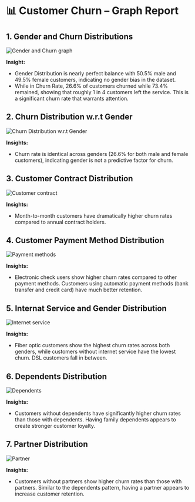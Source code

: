 # 📊 Customer Churn – Graph Report

## 1. Gender and Churn Distributions
![Gender and Churn graph](./Images/gender-churn-graph.png)

**Insight:**  
- Gender Distribution is nearly perfect balance with 50.5% male and 49.5% female customers, indicating no gender bias in the dataset.
- While in Churn Rate, 26.6% of customers churned while 73.4% remained, showing that roughly 1 in 4 customers left the service. This is a significant churn rate that warrants attention.

## 2. Churn Distribution w.r.t Gender
![Churn Distribution w.r.t Gender](./Images/churn-distribution.png)

**Insights:**
- Churn rate is identical across genders (26.6% for both male and female customers), indicating gender is not a predictive factor for churn.

## 3. Customer Contract Distribution
![Customer contract](./Images/customer-contract.png)

**Insights:**
- Month-to-month customers have dramatically higher churn rates compared to annual contract holders.

## 4. Customer Payment Method Distribution
![Payment methods](./Images/payment-methods.png)

**Insights:**
- Electronic check users show higher churn rates compared to other payment methods. Customers using automatic payment methods (bank transfer and credit card) have much better retention.

## 5. Internat Service and Gender Distribution
![Internet service](./Images/internet-service.png)

**Insights:**
- Fiber optic customers show the highest churn rates across both genders, while customers without internet service have the lowest churn. DSL customers fall in between.

## 6. Dependents Distribution
![Dependents](./Images/dependents.png)

**Insights:**
- Customers without dependents have significantly higher churn rates than those with dependents. Having family dependents appears to create stronger customer loyalty.

## 7. Partner Distribution
![Partner](./Images/partner.png)

**Insights:**
- Customers without partners show higher churn rates than those with partners. Similar to the dependents pattern, having a partner appears to increase customer retention.